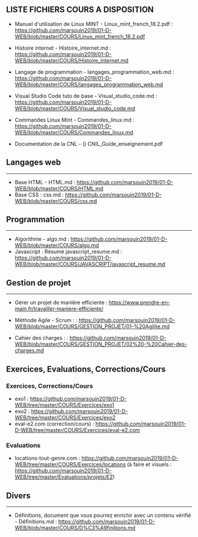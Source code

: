 LISTE FICHIERS COURS A DISPOSITION
-----------------------------------

- Manuel d'utilisation de Linux MINT - Linux_mint_french_18.2.pdf : https://github.com/marsouin2019/01-D-WEB/blob/master/COURS/Linux_mint_french_18.2.pdf

- Histoire internet - Histoire_internet.md : https://github.com/marsouin2019/01-D-WEB/blob/master/COURS/Histoire_internet.md

- Langage de programmation - langages_programmation_web.md : https://github.com/marsouin2019/01-D-WEB/blob/master/COURS/langages_programmation_web.md

- Visual Studio Code tuto de base -  	Visual_studio_code.md : https://github.com/marsouin2019/01-D-WEB/blob/master/COURS/Visual_studio_code.md

- Commandes Linux Mint - Commandes_linux.md : https://github.com/marsouin2019/01-D-WEB/blob/master/COURS/Commandes_linux.md

- Documentation de la CNL - () CNIL_Guide_enseignement.pdf



## Langages web
------------

- Base HTML - HTML.md : https://github.com/marsouin2019/01-D-WEB/blob/master/COURS/HTML.md
- Base CSS : css.md : https://github.com/marsouin2019/01-D-WEB/blob/master/COURS/css.md

## Programmation
----------------

- Algorithme - algo.md  : https://github.com/marsouin2019/01-D-WEB/blob/master/COURS/algo.md
- Javascript : Résumé javascript_resume.md : https://github.com/marsouin2019/01-D-WEB/blob/master/COURS/JAVASCRIPT/javascript_resume.md


## Gestion de projet
-------------------

- Gérer un projet de manière efficiente  : https://www.prendre-en-main.fr/travailler-maniere-efficiente/ 

- Méthode Agile - Scrum :   : https://github.com/marsouin2019/01-D-WEB/blob/master/COURS/GESTION_PROJET/01-%20Agilite.md

- Cahier des charges : : https://github.com/marsouin2019/01-D-WEB/blob/master/COURS/GESTION_PROJET/02%20-%20Cahier-des-charges.md


## Exercices, Evaluations, Corrections/Cours


### Exercices, Corrections/Cours

- exo1 : https://github.com/marsouin2019/01-D-WEB/tree/master/COURS/Exercices/exo1
- exo2 : https://github.com/marsouin2019/01-D-WEB/tree/master/COURS/Exercices/exo2
- eval-e2.com (correction/cours) : https://github.com/marsouin2019/01-D-WEB/tree/master/COURS/Exercices/eval-e2.com


### Evaluations

- locations-tout-genre.com : https://github.com/marsouin2019/01-D-WEB/tree/master/COURS/Exercices/locations
(à faire et visuels : https://github.com/marsouin2019/01-D-WEB/tree/master/Evaluations/projets/E2)



## Divers
---------

- Définitions, document que vous pourrez enrichir avec un contenu vérifié - Définitions.md : https://github.com/marsouin2019/01-D-WEB/blob/master/COURS/D%C3%A9finitions.md








